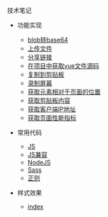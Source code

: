 <div class="sidebar-title">技术笔记</div>
<template id="root-breadcrumb">代码库</template>

- 功能实现

  - [blob转base64](document/技术笔记/代码库/功能实现/blob转base64.md)
  - [上传文件](document/技术笔记/代码库/功能实现/上传文件.md)
  - [分享链接](document/技术笔记/代码库/功能实现/分享链接.md)
  - [在项目中获取vue文件源码](document/技术笔记/代码库/功能实现/在项目中获取vue文件源码.md)
  - [复制到剪贴板](document/技术笔记/代码库/功能实现/复制到剪贴板.md)
  - [录制屏幕](document/技术笔记/代码库/功能实现/录制屏幕.md)
  - [获取元素相对于页面的位置](document/技术笔记/代码库/功能实现/获取元素相对于页面的位置.md)
  - [获取剪贴板内容](document/技术笔记/代码库/功能实现/获取剪贴板内容.md)
  - [获取客户端IP地址](document/技术笔记/代码库/功能实现/获取客户端IP地址.md)
  - [获取页面性能指标](document/技术笔记/代码库/功能实现/获取页面性能指标.md)

- 常用代码

  - [JS](document/技术笔记/代码库/常用代码/JS.md)
  - [JS兼容](document/技术笔记/代码库/常用代码/JS兼容.md)
  - [NodeJS](document/技术笔记/代码库/常用代码/NodeJS.md)
  - [Sass](document/技术笔记/代码库/常用代码/Sass.md)
  - [正则](document/技术笔记/代码库/常用代码/正则.md)

- 样式效果

  - [index](document/技术笔记/代码库/样式效果/index.md)

